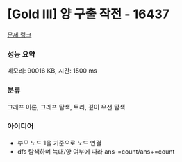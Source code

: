 # [Gold III] 양 구출 작전 - 16437 

[문제 링크](https://www.acmicpc.net/problem/16437) 

### 성능 요약

메모리: 90016 KB, 시간: 1500 ms

### 분류

그래프 이론, 그래프 탐색, 트리, 깊이 우선 탐색

### 아이디어

- 부모 노드 1을 기준으로 노드 연결
- dfs 탐색하며 늑대/양 여부에 따라 ans-=count/ans+=count

